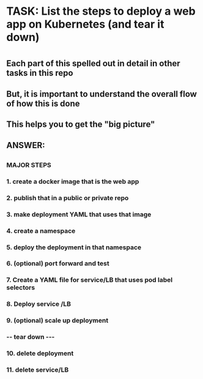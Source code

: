
#
# TASK: List the steps to deploy a web app on Kubernetes (and tear it down)
#
## Each part of this spelled out in detail in other tasks in this repo
##   But, it is important to understand the overall flow of how this is done
##   This helps you to get the "big picture"
##



##
## ANSWER:
##


### MAJOR STEPS 
###
### 1. create a docker image that is the web app
### 2. publish that in a public or private repo
### 3. make deployment YAML that uses that image
### 4. create a namespace
### 5. deploy the deployment in that namespace
### 6. (optional) port forward and test
### 7. Create a YAML file for service/LB that uses pod label selectors
### 8. Deploy service /LB
### 9. (optional) scale up deployment
### -- tear down ---
### 10. delete deployment
### 11. delete service/LB
###
